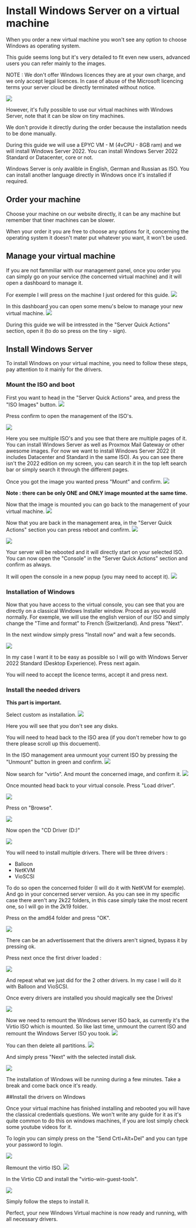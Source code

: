 # Install Windows Server on a virtual machine

When you order a new virtual machine you won't see any option to choose Windows as operating system.

This guide seems long but it's very detailed to fit even new users, advanced users you can refer mainly to the images.

NOTE : We don't offer Windows licences they are at your own charge, and we only accept legal licences. In case of abuse of the Microsoft licencing terms your server cloud be directly terminated without notice. 

![](https://i.imgur.com/EK5c8sR.png)

However, it's fully possible to use our virtual machines with Windows Server, note that it can be slow on tiny machines.

We don't provide it directly during the order because the installation needs to be done manually.

During this guide we will use a EPYC VM - M (4vCPU - 8GB ram) and we will install Windows Server 2022.
You can install Windows Server 2022 Standard or Datacenter, core or not.

Windows Server is only avalible in English, German and Russian as ISO. You can install another language directly in Windows once it's installed if required.

## Order your machine

Choose your machine on our website directly, it can be any machine but remember that tiner machines can be slower.

When your order it you are free to choose any options for it, concerning the operating system it doesn't mater put whatever you want, it won't be used.

## Manage your virtual machine

If you are not fammiliar with our management panel, once you order you can simply go on your service (the concerned virtual machine) and it will open a dashboard to manage it.

For exemple I will press on the machine I just ordered for this guide.
![](https://i.imgur.com/oUqIo4t.png)

In this dashboard you can open some menu's below to manage your new virtual machine. 
![](https://i.imgur.com/Eg75nkQ.png)

During this guide we will be intressted in the "Server Quick Actions" section, open it (to do so press on the tiny - sign).

## Install Windows Server

To install Windows on your virtual machine, you need to follow these steps, pay attention to it mainly for the drivers.

### Mount the ISO and boot

First you want to head in the "Server Quick Actions" area, and press the "ISO Images" button. 
![](https://i.imgur.com/PudmaT8.png)

Press confirm to open the management of the ISO's.

![](https://i.imgur.com/UgmFKGR.png)

Here you see multiple ISO's and you see that there are multiple pages of it.
You can install Windows Server as well as Proxmox Mail Gateway or other awesome images.
For now we want to install Windows Server 2022 (it includes Datacenter and Standard in the same ISO).
As you can see there isn't the 2022 edition on my screen, you can search it in the top left search bar or simply search it through the different pages.

Once you got the image you wanted press "Mount" and confirm.
![](https://i.imgur.com/REuAgIO.png)

**Note : there can be only ONE and ONLY image mounted at the same time.**

Now that the image is mounted you can go back to the management of your virtual machine.
![](https://i.imgur.com/QsTiKDD.png)

Now that you are back in the management area, in the "Server Quick Actions" section you can press reboot and confirm.
![](https://i.imgur.com/0C0BaJ3.png)

![](https://i.imgur.com/X0g3t3o.png)

Your server will be rebooted and it will directly start on your selected ISO.
You can now open the "Console" in the "Server Quick Actions" section and confirm as always.

It will open the console in a new popup (you may need to accept it).
![](https://i.imgur.com/bmMfPme.png)

### Installation of Windows

Now that you have access to the virtual console, you can see that you are directly on a classical Windows Installer window.
Proced as you would normally.
For exemple, we will use the english version of our ISO and simply change the "Time and format" to French (Switzerland). And press "Next".

In the next window simply press "Install now" and wait a few seconds.

![](https://i.imgur.com/gDykcYa.png)

In my case I want it to be easy as possible so I will go with Windows Server 2022 Standard (Desktop Experience).
Press next again.

You will need to accept the licence terms, accept it and press next.

### Install the needed drivers
**This part is important.**

Select custom as installation. 
![](https://i.imgur.com/DmQOYEe.png)

Here you will see that you don't see any disks.

You will need to head back to the ISO area (if you don't remeber how to go there please scroll up this docuement).

In the ISO management area unmount your current ISO by pressing the "Unmount" button in green and confirm.
![](https://i.imgur.com/QlPo9Sh.png)

Now search for "virtio".
And mount the concerned image, and confirm it.
![](https://i.imgur.com/NpXhCjR.png)

Once mounted head back to your virtual console.
Press "Load driver".

![](https://i.imgur.com/T0BNGXw.png)

Press on "Browse".

![](https://i.imgur.com/gX5RtIG.png)

Now open the "CD Driver (D:)"

![](https://i.imgur.com/eEVfscT.png)

You will need to install multiple drivers. 
There will be three drivers : 
 - Balloon
 - NetKVM
 - VioSCSI

To do so open the concerned folder (I will do it with NetKVM for exemple).
And go in your concerned server version. As you can see in my specific case there aren't any 2k22 folders, in this case simply take the most recent one, so I will go in the 2k19 folder.

Press on the amd64 folder and press "OK".

![](https://i.imgur.com/WAL5mX4.png)

There can be an advertissement that the drivers aren't signed, bypass it by pressing ok.

Press next once the first driver loaded : 

![](https://i.imgur.com/IvyjEdK.png)

And repeat what we just did for the 2 other drivers.
In my case I will do it with Balloon and VioSCSI.

Once every drivers are installed you should magically see the Drives!

![](https://i.imgur.com/eqsnrab.png)


Now we need to remount the Windows server ISO back, as currently it's the Virtio ISO which is mounted.
So like last time, unmount the current ISO and remount the Windows Server ISO you took.
![](https://i.imgur.com/DkeOsoh.png)

You can then delete all partitions.
![](https://i.imgur.com/TytHnUh.png)

And simply press "Next" with the selected install disk.

![](https://i.imgur.com/KxHjANT.png)

The installation of Windows will be running during a few minutes.
Take a break and come back once it's ready.


##Install the drivers on Windows

Once your virtual machine has finished installing and rebooted you will have the classical credentials questions.
We won't write any guide for it as it's quite common to do this on windows machines, if you are lost simply check some youtube videos for it.

To login you can simply press on the "Send Crtl+Alt+Del" and you can type your password to login.

![](https://i.imgur.com/V7nb60x.png)

Remount the virtio ISO.
![](https://i.imgur.com/JpHkdIS.png)

In the Virtio CD and install the "virtio-win-guest-tools".

![](https://i.imgur.com/uIlWxfH.png)

Simply follow the steps to install it.

Perfect, your new Windows Virtual machine is now ready and running, with all necessary drivers.

